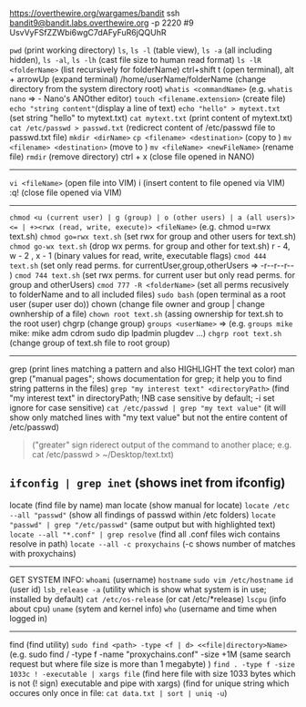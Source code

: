 https://overthewire.org/wargames/bandit
ssh bandit9@bandit.labs.overthewire.org -p 2220
#9 UsvVyFSfZZWbi6wgC7dAFyFuR6jQQUhR

`pwd` (print working directory)
`ls`, `ls -l` (table view), `ls -a` (all including hidden), `ls -al`, `ls -lh` (cast file size to human read format)
`ls -lR <folderName>` (list recursively for folderName)
ctrl+shift t (open terminal), alt + arrowUp (expand terminal)
/home/userName/folderName (change directory from the system directory root)
`whatis <commandName>` (e.g. `whatis nano` => - Nano's ANOther editor)
`touch <filename.extension>` (create file)
`echo "string content"`(display a line of text)
`echo "hello" > mytext.txt` (set string "hello" to mytext.txt)
`cat mytext.txt` (print content of mytext.txt)
`cat /etc/passwd > passwd.txt` (redicrect content of /etc/passwd file to passwd.txt file)
`mkdir <dirName>`
`cp <filename> <destination>` (copy <filename> to <destination>)
`mv <filename> <destination>` (move <filename> to <destination>)
`mv <fileName> <newFileName>` (rename file)
`rmdir` (remove directory)
ctrl + x (close file opened in NANO)

---

`vi <fileName>` (open file into VIM)
i (insert content to file opened via VIM)
:q! (close file opened via VIM)

---

`chmod <u (current user) | g (group) | o (other users) | a (all users)><= | +><rwx (read, write, execute)> <fileName>` (e.g. chmod u=rwx text.sh)
`chmod go=rwx text.sh` (set rwx for group and other users for text.sh)
`chmod go-wx text.sh` (drop wx perms. for group and other for text.sh)
r - 4, w - 2 , x - 1 (binary values for read, write, executable flags)
`cmod 444 text.sh` (set only read perms. for currentUser,group,otherUsers => -r--r--r-- )
`cmod 744 text.sh` (set rwx perms. for current user but only read perms. for group and otherUsers)
`cmod 777 -R <folderName>` (set all perms recusively to folderName and to all included files)
`sudo bash` (open terminal as a root user (super user do))
chown (change file owner and group | change ownhership of a file)
`chown root text.sh` (assing ownership for text.sh to the root user)
chgrp (change group)
`groups <userName>` => (e.g.
`groups mike`
mike: mike adm cdrom sudo dip lpadmin plugdev ...)
`chgrp root text.sh` (change group of text.sh file to root group)

---

grep (print lines matching a pattern and also HIGHLIGHT the text color)
man grep ("manual pages"; shows documentation for grep; it help you to find string patterns in the files)
`grep "my interest text" <directoryPath>` (find "my interest text" in directoryPath; !NB case sensitive by default; -i set ignore for case sensitive)
`cat /etc/passwd | grep "my text value"` (it will show only matched lines with "my text value" but not the entire content of /etc/passwd)

> ("greater" sign riderect output of the command to another place; e.g. cat /etc/passwd > ~/Desktop/text.txt)

## `ifconfig | grep inet` (shows inet from ifconfig)

locate (find file by name)
man locate (show manual for locate)
`locate /etc --all "passwd"` (show all findings of passwd within /etc folders)
`locate "passwd" | grep "/etc/passwd"` (same output but with highlighted text)
`locate --all "*.conf" | grep resolve` (find all .conf files wich contains resolve in path)
`locate --all -c proxychains` (-c shows number of matches with proxychains)

---

GET SYSTEM INFO:
`whoami` (username)
`hostname`
`sudo vim /etc/hostname`
`id` (user id)
`lsb_release -a` (utility which is show what system is in use; installed by default)
`cat /etc/os-release` (or cat /etc/\*release)
`lscpu` (info about cpu)
`uname` (sytem and kernel info)
`who` (username and time when logged in)

---

find (find utility)
`sudo find <path> -type <f | d> <<file|directory>Name>` (e.g. sudo find / -type f -name "proxychains.conf"
-size +1M (same search request but where file size is more than 1 megabyte)
)
`find . -type f -size 1033c ! -executable | xargs file` (find here file with size 1033 bytes which is not (! sign) executable and pipe with xargs)
(find for unique string which occures only once in file: `cat data.txt | sort | uniq -u`)
